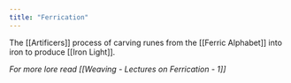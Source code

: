 ```yaml
---
title: "Ferrication"
---
```

The [[Artificers]] process of carving runes from the [[Ferric Alphabet]] into iron to produce [[Iron Light]].

*For more lore read [[Weaving - Lectures on Ferrication - 1]]*